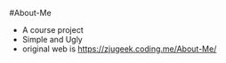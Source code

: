 #About-Me
- A course project
- Simple and Ugly
- original web is <https://zjugeek.coding.me/About-Me/>